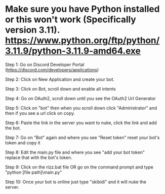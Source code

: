 # Make sure you have Python installed or this won't work (Specifically version 3.11). https://www.python.org/ftp/python/3.11.9/python-3.11.9-amd64.exe
 Step 1: Go on Discord Developer Portal (https://discord.com/developers/applications)
 
 Step 2: Click on New Application and create your bot.
 
 Step 3: Click on Bot, scroll down and enable all intents
 
 Step 4: Go on OAuth2, scroll down until you see the OAuth2 Url Generator
 
 Step 5: Click on "bot" then when you scroll down click "Administrator" and then if you see a url click on copy.
 
 Step 6: Paste the link in the server you want to nuke, click the link and add the bot.
 
 Step 7: Go on "Bot" again and where you see "Reset token" reset your bot's token and copy it
 
 Step 8: Edit the main.py file and where you see "add your bot token" replace that with the bot's token.
 
 Step 9: Click on the rizz.bat file OR go on the command prompt and type "python [file path]\main.py"
 
 Step 10: Once your bot is online just type "skibidi" and it will nuke the server.
